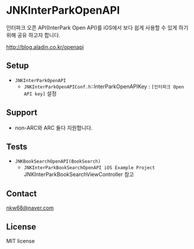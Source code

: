 JNKInterParkOpenAPI
===================

인터파크 오픈 API(InterPark Open API)를 iOS에서 보다 쉽게 사용할 수 있게 하기 위해 공유 하고자 합니다.

http://blog.aladin.co.kr/openapi

## Setup

* `JNKInterParkOpenAPI`
  - `JNKInterParkOpenAPIConf.h`::InterParkOpenAPIKey : `[인터파크 Open API key]` 설정
  
## Support

- non-ARC와 ARC 둘다 지원합니다.

## Tests

* `JNKBookSearchOpenAPI(BookSearch)`
  - `JNKInterParkBookSearchOpenAPI iOS Example Project` JNKInterParkBookSearchViewController 참고

## Contact

nkw68@naver.com

## License

MIT license
